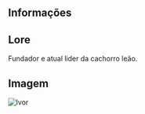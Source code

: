 ## Informações

## Lore

Fundador e atual lider da cachorro leão.

## Imagem

![Ivor](https://s3.amazonaws.com/files.d20.io/images/97329666/bvuQqXVMTa5R2KmlPsvlSA/med.jpg?1574134553)
